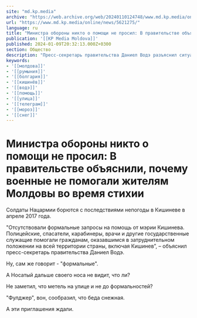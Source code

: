 ```yaml
---
site: "md.kp.media"
archive: "https://web.archive.org/web/20240110124748/www.md.kp.media/online/news/5621275/"
url: "https://www.md.kp.media/online/news/5621275/"
language: ru
title: "Министра обороны никто о помощи не просил: В правительстве объяснили, почему военные не помогали жителям Молдовы во время стихии"
publication: '[[KP Media Moldova]]'
published: 2024-01-09T20:32:13.000Z+0300
section: Общество
description: "Пресс-секретарь правительства Даниел Водэ разъяснил ситуацию"
keywords:
- '[[молдова]]'
- '[[румыния]]'
- '[[болгария]]'
- '[[кишинёв]]'
- '[[водэ]]'
- '[[помощь]]'
- '[[улица]]'
- '[[телеграм]]'
- '[[мороз]]'
- '[[снег]]'
---
```


# Министра обороны никто о помощи не просил: В правительстве объяснили, почему военные не помогали жителям Молдовы во время стихии

Солдаты Нацармии борются с последствиями непогоды в Кишиневе в апреле 2017 года.

"Отсутствовали формальные запросы на помощь от мэрии Кишинева. Полицейские, спасатели, карабинеры, врачи и другие государственные служащие помогали гражданам, оказавшимся в затруднительном положении на всей территории страны, включая Кишинев”, – объяснил пресс-секретарь правительства Даниел Водэ.

Ну, сам же говорит - "формальные".

А Носатый дальше своего носа не видит, что ли?

Не заметил, что метель на улице и не до формальностей?

"Фулджер", вон, сообразил, что беда снежная.

А эти приглашения ждали.
